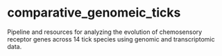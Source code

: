 # comparative_genomeic_ticks
Pipeline and resources for analyzing the evolution of chemosensory receptor genes across 14 tick species using genomic and transcriptomic data.
